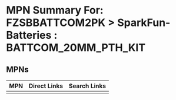 



# MPN Summary For: FZSBBATTCOM2PK > SparkFun-Batteries : BATTCOM_20MM_PTH_KIT

## MPNs
  

|MPN|Direct Links|Search Links|
| :--- | :--- | :--- |
||||
